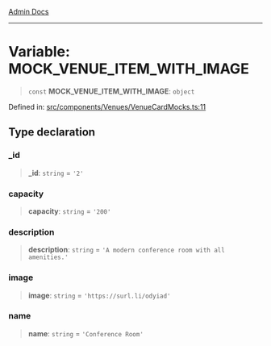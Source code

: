 [Admin Docs](/)

***

# Variable: MOCK\_VENUE\_ITEM\_WITH\_IMAGE

> `const` **MOCK\_VENUE\_ITEM\_WITH\_IMAGE**: `object`

Defined in: [src/components/Venues/VenueCardMocks.ts:11](https://github.com/PalisadoesFoundation/talawa-admin/blob/main/src/components/Venues/VenueCardMocks.ts#L11)

## Type declaration

### \_id

> **\_id**: `string` = `'2'`

### capacity

> **capacity**: `string` = `'200'`

### description

> **description**: `string` = `'A modern conference room with all amenities.'`

### image

> **image**: `string` = `'https://surl.li/odyiad'`

### name

> **name**: `string` = `'Conference Room'`
